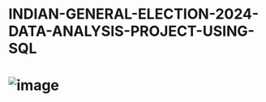 # INDIAN-GENERAL-ELECTION-2024-DATA-ANALYSIS-PROJECT-USING-SQL
# ![image](https://github.com/user-attachments/assets/b9b8a641-4372-490d-89fa-8022adbb2a14)
